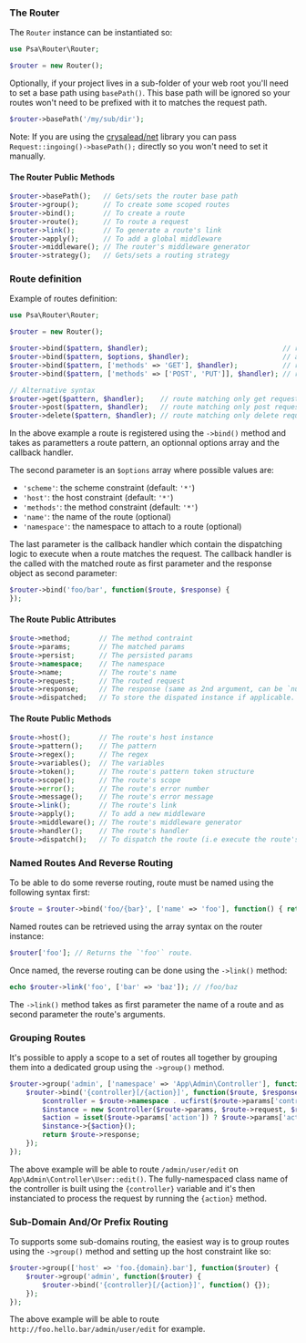 ### The Router

The `Router` instance can be instantiated so:

```php
use Psa\Router\Router;

$router = new Router();
```

Optionally, if your project lives in a sub-folder of your web root you'll need to set a base path using `basePath()`. This base path will be ignored so your routes won't need to be prefixed with it to matches the request path.

```php
$router->basePath('/my/sub/dir');
```

Note: If you are using the [crysalead/net](https://github.com/crysalead/net) library you can pass `Request::ingoing()->basePath();` directly so you won't need to set it manually.

#### The Router Public Methods

```php
$router->basePath();   // Gets/sets the router base path
$router->group();      // To create some scoped routes
$router->bind();       // To create a route
$router->route();      // To route a request
$router->link();       // To generate a route's link
$router->apply();      // To add a global middleware
$router->middleware(); // The router's middleware generator
$router->strategy();   // Gets/sets a routing strategy
```

### Route definition

Example of routes definition:

```php
use Psa\Router\Router;

$router = new Router();

$router->bind($pattern, $handler);                                 // route matching any request method
$router->bind($pattern, $options, $handler);                       // alternative syntax with some options.
$router->bind($pattern, ['methods' => 'GET'], $handler);           // route matching on only GET requests
$router->bind($pattern, ['methods' => ['POST', 'PUT']], $handler); // route matching on POST and PUT requests

// Alternative syntax
$router->get($pattern, $handler);    // route matching only get requests
$router->post($pattern, $handler);   // route matching only post requests
$router->delete($pattern, $handler); // route matching only delete requests
```

In the above example a route is registered using the `->bind()` method and takes as parametters a route pattern, an optionnal options array and the callback handler.

The second parameter is an `$options` array where possible values are:

* `'scheme'`: the scheme constraint (default: `'*'`)
* `'host'`: the host constraint (default: `'*'`)
* `'methods'`: the method constraint (default: `'*'`)
* `'name'`: the name of the route (optional)
* `'namespace'`: the namespace to attach to a route (optional)

The last parameter is the callback handler which contain the dispatching logic to execute when a route matches the request. The callback handler is the called with the matched route as first parameter and the response object as second parameter:

```php
$router->bind('foo/bar', function($route, $response) {
});
```

#### The Route Public Attributes

```php
$route->method;       // The method contraint
$route->params;       // The matched params
$route->persist;      // The persisted params
$route->namespace;    // The namespace
$route->name;         // The route's name
$route->request;      // The routed request
$route->response;     // The response (same as 2nd argument, can be `null`)
$route->dispatched;   // To store the dispated instance if applicable.
```

#### The Route Public Methods

```php
$route->host();       // The route's host instance
$route->pattern();    // The pattern
$route->regex();      // The regex
$route->variables();  // The variables
$route->token();      // The route's pattern token structure
$route->scope();      // The route's scope
$route->error();      // The route's error number
$route->message();    // The route's error message
$route->link();       // The route's link
$route->apply();      // To add a new middleware
$route->middleware(); // The route's middleware generator
$route->handler();    // The route's handler
$route->dispatch();   // To dispatch the route (i.e execute the route's handler)
```

### Named Routes And Reverse Routing

To be able to do some reverse routing, route must be named using the following syntax first:

```php
$route = $router->bind('foo/{bar}', ['name' => 'foo'], function() { return 'hello'; });
```

Named routes can be retrieved using the array syntax on the router instance:
```php
$router['foo']; // Returns the `'foo'` route.
```

Once named, the reverse routing can be done using the `->link()` method:

```php
echo $router->link('foo', ['bar' => 'baz']); // /foo/baz
```

The `->link()` method takes as first parameter the name of a route and as second parameter the route's arguments.

### Grouping Routes

It's possible to apply a scope to a set of routes all together by grouping them into a dedicated group using the `->group()` method.

```php
$router->group('admin', ['namespace' => 'App\Admin\Controller'], function($router) {
    $router->bind('{controller}[/{action}]', function($route, $response) {
        $controller = $route->namespace . ucfirst($route->params['controller']);
        $instance = new $controller($route->params, $route->request, $route->response);
        $action = isset($route->params['action']) ? $route->params['action'] : 'index';
        $instance->{$action}();
        return $route->response;
    });
});
```

The above example will be able to route `/admin/user/edit` on `App\Admin\Controller\User::edit()`. The fully-namespaced class name of the controller is built using the `{controller}` variable and it's then instanciated to process the request by running the `{action}` method.

### Sub-Domain And/Or Prefix Routing

To supports some sub-domains routing, the easiest way is to group routes using the `->group()` method and setting up the host constraint like so:

```php
$router->group(['host' => 'foo.{domain}.bar'], function($router) {
    $router->group('admin', function($router) {
        $router->bind('{controller}[/{action}]', function() {});
    });
});
```

The above example will be able to route `http://foo.hello.bar/admin/user/edit` for example.
